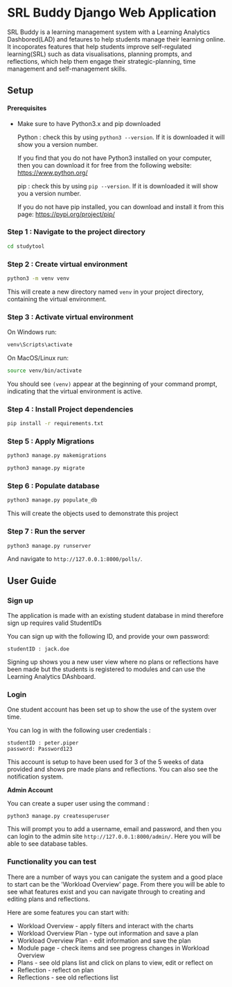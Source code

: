 # SRL Buddy Django Web Application

SRL Buddy is a learning management system with a Learning Analytics Dashbored(LAD) and fetaures to help students manage their learning online. It incoporates features that help students improve self-regulated learning(SRL) such as data visualisations, planning prompts, and reflections, which help them engage their strategic-planning, time management and self-management skills.

## Setup
#### Prerequisites

*  Make sure to have Python3.x and pip downloaded 

    Python : check this by using ``` python3 --version ```. If it is downloaded it will show you a version number.

    If you find that you do not have Python3 installed on your computer, then you can download it for free from the following website: https://www.python.org/

    pip : check this by using ``` pip --version ```. If it is downloaded it will show you a version number.

    If you do not have pip installed, you can download and install it from this page: https://pypi.org/project/pip/

### Step 1 : Navigate to the project directory

```sh
cd studytool
```

### Step 2 : Create virtual environment

```sh
python3 -m venv venv
```
This will create a new directory named `venv` in your project directory, containing the virtual environment.

### Step 3 : Activate  virtual environment

On Windows run:

```sh
venv\Scripts\activate
```
On MacOS/Linux run:

```sh
source venv/bin/activate
```
You should see `(venv)` appear at the beginning of your command prompt, indicating that the virtual environment is active.

### Step 4 : Install Project dependencies

```sh
pip install -r requirements.txt
```

### Step 5 : Apply Migrations

```sh
python3 manage.py makemigrations

python3 manage.py migrate
```

### Step 6 : Populate database

```sh
python3 manage.py populate_db
```

This will create the objects used to demonstrate this project

### Step 7 : Run the server

```sh
python3 manage.py runserver
```
And navigate to `http://127.0.0.1:8000/polls/`.

## User Guide

### Sign up
The application is made with an existing student database in mind therefore sign up requires valid StudentIDs

You can sign up with the following ID, and provide your own password:
```
studentID : jack.doe
```
Signing up shows you a new user view where no plans or reflections have been made but the students is registered to modules and can use the Learning Analytics DAshboard.

### Login

One student account has been set up to show the use of the system over time. 

You can log in with the following user credentials :
```
studentID : peter.piper
password: Password123
```
This account is setup to have been used for 3 of the 5 weeks of data provided and shows pre made plans and reflections. You can also see the notification system. 

**Admin Account**

You can create a super user using the command :
```
python3 manage.py createsuperuser
```

This will prompt you to add a username, email and password, and then you can login to the admin site `http://127.0.0.1:8000/admin/`.
Here you will be able to see database tables.

### Functionality you can test

There are a number of ways you can canigate the system and a good place to start can be the 'Workload Overview' page. From there you will be able to see what features exist and you can navigate through to creating and editing plans and reflections.

Here are some features you can start with:

* Workload Overview - apply filters and interact with the charts
* Workload Overview Plan - type out information and save a plan
* Workload Overview Plan - edit information and save the plan
* Module page - check items and see progress changes in Workload Overview
* Plans - see old plans list and click on plans to view, edit or reflect on
* Reflection - reflect on plan
* Reflections - see old reflections list


